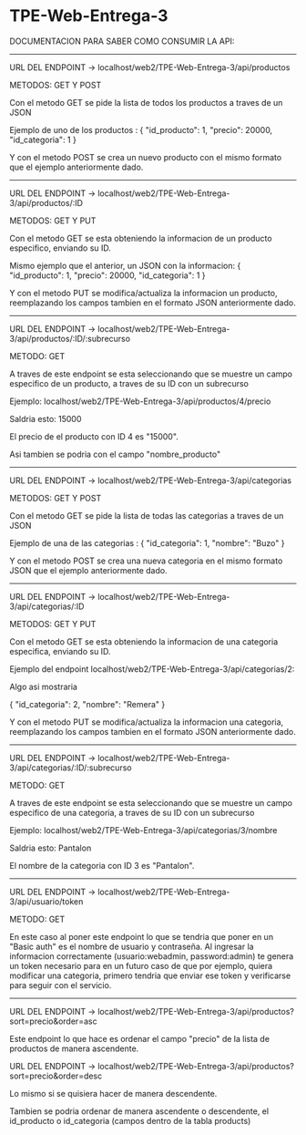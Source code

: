 # TPE-Web-Entrega-3
DOCUMENTACION PARA SABER COMO CONSUMIR LA API: 

-------------------------------------------------------------------------------------------


URL DEL ENDPOINT -> localhost/web2/TPE-Web-Entrega-3/api/productos

METODOS: GET Y POST

Con el metodo GET se pide la lista de todos los productos a traves de un JSON

Ejemplo de uno de los productos : {
        "id_producto": 1,
        "precio": 20000,
        "id_categoria": 1
    }
    
Y con el metodo POST se crea un nuevo producto con el mismo formato que el ejemplo anteriormente dado.

-------------------------------------------------------------------------------------------

URL DEL ENDPOINT -> localhost/web2/TPE-Web-Entrega-3/api/productos/:ID

METODOS: GET Y PUT 

Con el metodo GET se esta obteniendo la informacion de un producto especifico, enviando su ID.

Mismo ejemplo que el anterior, un JSON con la informacion:
{
        "id_producto": 1,
        "precio": 20000,
        "id_categoria": 1
}

Y con el metodo PUT se modifica/actualiza la informacion un producto, reemplazando los campos 
tambien en el formato JSON anteriormente dado.

-------------------------------------------------------------------------------------------


URL DEL ENDPOINT -> localhost/web2/TPE-Web-Entrega-3/api/productos/:ID/:subrecurso

METODO: GET

A traves de este endpoint se esta seleccionando que se muestre un campo especifico de un producto, a traves de su ID
con un subrecurso

Ejemplo: localhost/web2/TPE-Web-Entrega-3/api/productos/4/precio

Saldria esto: 
15000

El precio de el producto con ID 4 es "15000".

Asi tambien se podria con el campo "nombre_producto"

-------------------------------------------------------------------------------------------

URL DEL ENDPOINT -> localhost/web2/TPE-Web-Entrega-3/api/categorias

METODOS: GET Y POST

Con el metodo GET se pide la lista de todas las categorias a traves de un JSON

Ejemplo de una de las categorias : {
        "id_categoria": 1,
        "nombre": "Buzo"
    }
    
Y con el metodo POST se crea una nueva categoria en el mismo formato JSON que el ejemplo anteriormente dado.

-------------------------------------------------------------------------------------------

URL DEL ENDPOINT -> localhost/web2/TPE-Web-Entrega-3/api/categorias/:ID

METODOS: GET Y PUT 

Con el metodo GET se esta obteniendo la informacion de una categoria especifica, enviando su ID.

Ejemplo del endpoint localhost/web2/TPE-Web-Entrega-3/api/categorias/2:

Algo asi mostraria

{
    "id_categoria": 2,
    "nombre": "Remera"
}

Y con el metodo PUT se modifica/actualiza la informacion una categoria, reemplazando los campos 
tambien en el formato JSON anteriormente dado.

-------------------------------------------------------------------------------------------

URL DEL ENDPOINT -> localhost/web2/TPE-Web-Entrega-3/api/categorias/:ID/:subrecurso

METODO: GET

A traves de este endpoint se esta seleccionando que se muestre un campo especifico de una categoria, a traves de su ID
con un subrecurso

Ejemplo: localhost/web2/TPE-Web-Entrega-3/api/categorias/3/nombre

Saldria esto: 
Pantalon

El nombre de la categoria con ID 3 es "Pantalon".

-------------------------------------------------------------------------------------------

URL DEL ENDPOINT -> localhost/web2/TPE-Web-Entrega-3/api/usuario/token

METODO: GET

En este caso al poner este endpoint lo que se tendria que poner en un "Basic auth" es el nombre de usuario
y contraseña. Al ingresar la informacion correctamente (usuario:webadmin, password:admin) te genera un token
necesario para en un futuro caso de que por ejemplo, quiera modificar una categoria, primero tendria que 
enviar ese token y verificarse para seguir con el servicio.

-------------------------------------------------------------------------------------------

URL DEL ENDPOINT -> localhost/web2/TPE-Web-Entrega-3/api/productos?sort=precio&order=asc

Este endpoint lo que hace es ordenar el campo "precio" de la lista de productos de manera ascendente.

URL DEL ENDPOINT -> localhost/web2/TPE-Web-Entrega-3/api/productos?sort=precio&order=desc

Lo mismo si se quisiera hacer de manera descendente.

Tambien se podria ordenar de manera ascendente o descendente, el id_producto o id_categoria (campos dentro de
la tabla products)
